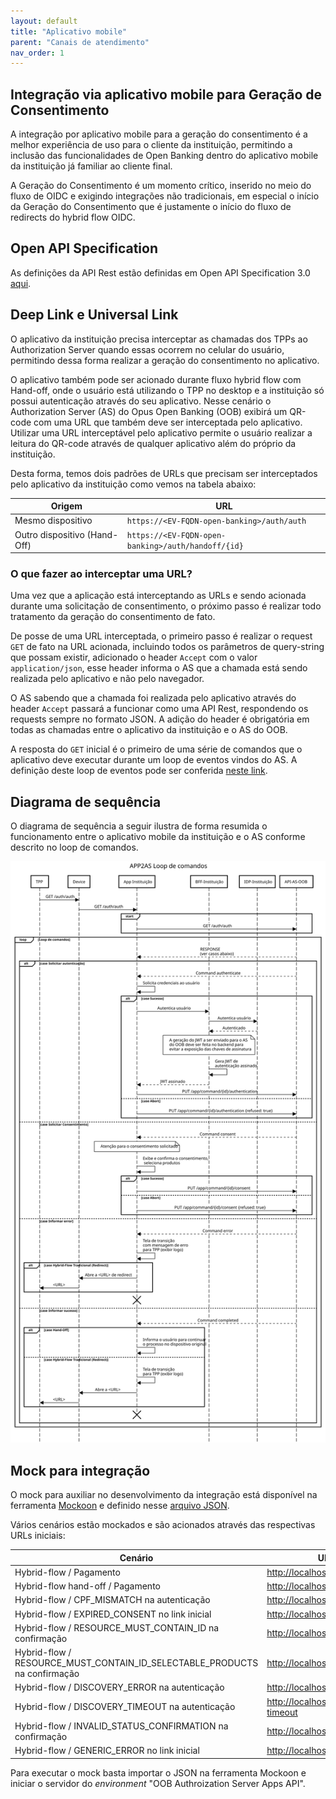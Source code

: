 ```yaml
---
layout: default
title: "Aplicativo mobile"
parent: "Canais de atendimento"
nav_order: 1
---
```


## Integração via aplicativo mobile para Geração de Consentimento

A integração por aplicativo mobile para a geração do consentimento é a melhor
experiência de uso para o cliente da instituição, permitindo a inclusão das
funcionalidades de Open Banking dentro do aplicativo mobile da instituição já
familiar ao cliente final.

A Geração do Consentimento é um momento crítico, inserido no meio do fluxo de
OIDC e exigindo integrações não tradicionais, em especial o início da Geração do
Consentimento que é justamente o início do fluxo de redirects do hybrid flow OIDC.

## Open API Specification

As definições da API Rest estão definidas em Open API Specification 3.0 [aqui](../oas-webapp2as.yaml).

## Deep Link e Universal Link

O aplicativo da instituição precisa interceptar as chamadas dos TPPs ao
Authorization Server quando essas ocorrem no celular do usuário, permitindo
dessa forma realizar a geração do consentimento no aplicativo.

O aplicativo também pode ser acionado durante fluxo hybrid flow com Hand-off,
onde o usuário está utilizando o TPP no desktop e a instituição só possui
autenticação através do seu aplicativo. Nesse cenário o Authorization Server
(AS) do Opus Open Banking (OOB) exibirá um QR-code com uma URL que também deve
ser interceptada pelo aplicativo. Utilizar uma URL interceptável pelo aplicativo
permite o usuário realizar a leitura do QR-code através de qualquer aplicativo
além do próprio da instituição.

Desta forma, temos dois padrões de URLs que precisam ser interceptados pelo
aplicativo da instituição como vemos na tabela abaixo:

| Origem                       | URL                                                    |
| ---------------------------- | ------------------------------------------------------ |
| Mesmo dispositivo            | `https://<EV-FQDN-open-banking>/auth/auth`             |
| Outro dispositivo (Hand-Off) | `https://<EV-FQDN-open-banking>/auth/handoff/{id}`     |

### O que fazer ao interceptar uma URL?

Uma vez que a aplicação está interceptando as URLs e sendo acionada durante uma
solicitação de consentimento, o próximo passo é realizar todo tratamento da
geração do consentimento de fato.

De posse de uma URL interceptada, o primeiro passo é realizar o request `GET`
de fato na URL acionada, incluindo todos os parâmetros de query-string que
possam existir, adicionado o header `Accept` com o valor
`application/json`, esse header informa o AS que a chamada está sendo realizada
pelo aplicativo e não pelo navegador.

O AS sabendo que a chamada foi realizada pelo aplicativo através do header
`Accept` passará a funcionar como uma API Rest, respondendo os requests
sempre no formato JSON. A adição do header é obrigatória em todas as chamadas
entre o aplicativo da instituição e o AS do OOB.

A resposta do `GET` inicial é o primeiro de uma série de comandos que o
aplicativo deve executar durante um loop de eventos vindos do AS. A definição
deste loop de eventos pode ser conferida [neste link](../loop-comandos.md).

## Diagrama de sequência

O diagrama de sequência a seguir ilustra de forma resumida o funcionamento entre
o aplicativo mobile da instituição e o AS conforme descrito no loop de comandos.

![Diagrama de sequência](images/sequencia-app2as.svg)

## Mock para integração

O mock para auxiliar no desenvolvimento da integração está disponível na
ferramenta [Mockoon](https://mockoon.com/) e definido nesse [arquivo JSON](./mockoon.json).

Vários cenários estão mockados e são acionados através das respectivas URLs iniciais:

| Cenário                                                                   | URL para iniciar processo                              |
| ------------------------------------------------------------------------- | ------------------------------------------------------ |
| Hybrid-flow / Pagamento                                                   | <http://localhost:3301/auth/auth?id=standard>          |
| Hybrid-flow hand-off / Pagamento                                          | <http://localhost:3301/auth/app/commands/handoff>      |
| Hybrid-flow / CPF_MISMATCH na autenticação                                | <http://localhost:3301/auth/auth?id=cpf>               |
| Hybrid-flow / EXPIRED_CONSENT no link inicial                             | <http://localhost:3301/auth/auth?id=expired>           |
| Hybrid-flow / RESOURCE_MUST_CONTAIN_ID na confirmação                     | <http://localhost:3301/auth/auth?id=resource>          |
| Hybrid-flow / RESOURCE_MUST_CONTAIN_ID_SELECTABLE_PRODUCTS na confirmação | <http://localhost:3301/auth/auth?id=resource>          |
| Hybrid-flow / DISCOVERY_ERROR na autenticação                             | <http://localhost:3301/auth/auth?id=discovery>         |
| Hybrid-flow / DISCOVERY_TIMEOUT na autenticação                           | <http://localhost:3301/auth/auth?id=discovery-timeout> |
| Hybrid-flow / INVALID_STATUS_CONFIRMATION na confirmação                  | <http://localhost:3301/auth/auth?id=resource>          |
| Hybrid-flow / GENERIC_ERROR no link inicial                               | <http://localhost:3301/auth/auth?id=generic>           |

Para executar o mock basta importar o JSON na ferramenta Mockoon e iniciar o
servidor do _environment_ "OOB Authroization Server Apps API".
